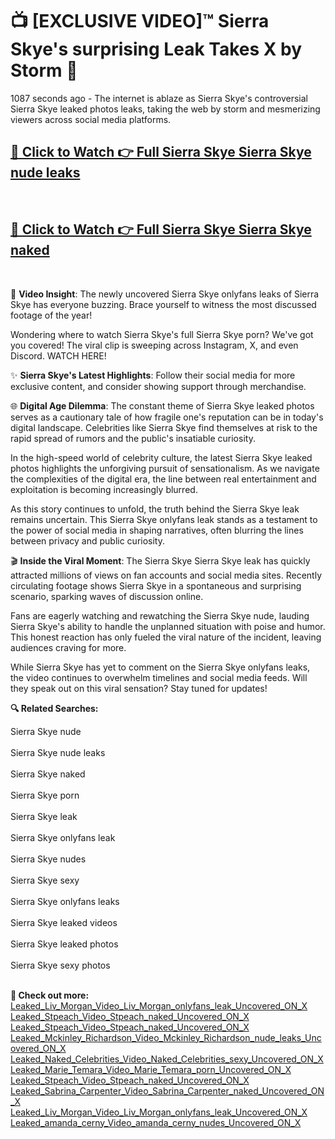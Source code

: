 # 📺 [EXCLUSIVE VIDEO]™ Sierra Skye's surprising Leak Takes X by Storm 🚀

1087 seconds ago - The internet is ablaze as Sierra Skye's controversial Sierra Skye leaked photos leaks, taking the web by storm and mesmerizing viewers across social media platforms.

<h2><a href="https://github-6l9.pages.dev/link1">🔗 Click to Watch 👉 Full Sierra Skye Sierra Skye nude leaks</a></h2><br>
<h2><a href="https://github-6l9.pages.dev/link2">🔗 Click to Watch 👉 Full Sierra Skye Sierra Skye naked</a></h2><br>

🎥 **Video Insight**: The newly uncovered Sierra Skye onlyfans leaks of Sierra Skye has everyone buzzing. Brace yourself to witness the most discussed footage of the year!

Wondering where to watch Sierra Skye's full Sierra Skye porn? We've got you covered! The viral clip is sweeping across Instagram, X, and even Discord. WATCH HERE!

✨ **Sierra Skye's Latest Highlights**: Follow their social media for more exclusive content, and consider showing support through merchandise.

🌐 **Digital Age Dilemma**: The constant theme of Sierra Skye leaked photos serves as a cautionary tale of how fragile one's reputation can be in today's digital landscape. Celebrities like Sierra Skye find themselves at risk to the rapid spread of rumors and the public's insatiable curiosity.

In the high-speed world of celebrity culture, the latest Sierra Skye leaked photos highlights the unforgiving pursuit of sensationalism. As we navigate the complexities of the digital era, the line between real entertainment and exploitation is becoming increasingly blurred.

As this story continues to unfold, the truth behind the Sierra Skye leak remains uncertain. This Sierra Skye onlyfans leak stands as a testament to the power of social media in shaping narratives, often blurring the lines between privacy and public curiosity.

🎬 **Inside the Viral Moment**: The Sierra Skye Sierra Skye leak has quickly attracted millions of views on fan accounts and social media sites. Recently circulating footage shows Sierra Skye in a spontaneous and surprising scenario, sparking waves of discussion online.

Fans are eagerly watching and rewatching the Sierra Skye nude, lauding Sierra Skye's ability to handle the unplanned situation with poise and humor. This honest reaction has only fueled the viral nature of the incident, leaving audiences craving for more.

While Sierra Skye has yet to comment on the Sierra Skye onlyfans leaks, the video continues to overwhelm timelines and social media feeds. Will they speak out on this viral sensation? Stay tuned for updates!

<strong>🔍 Related Searches:</strong>

Sierra Skye nude
<br><br>
Sierra Skye nude leaks
<br><br>
Sierra Skye naked
<br><br>
Sierra Skye porn
<br><br>
Sierra Skye leak
<br><br>
Sierra Skye onlyfans leak
<br><br>
Sierra Skye nudes
<br><br>
Sierra Skye sexy
<br><br>
Sierra Skye onlyfans leaks
<br><br>
Sierra Skye leaked videos
<br><br>
Sierra Skye leaked photos
<br><br>
Sierra Skye sexy photos
<br><br>



<strong>🔗 Check out more:</strong><br>
<a href="./Leaked_Liv_Morgan_Video_Liv_Morgan_onlyfans_leak_Uncovered_ON_X.md">Leaked_Liv_Morgan_Video_Liv_Morgan_onlyfans_leak_Uncovered_ON_X</a><br>
<a href="./Leaked_Stpeach_Video_Stpeach_naked_Uncovered_ON_X.md">Leaked_Stpeach_Video_Stpeach_naked_Uncovered_ON_X</a><br>
<a href="./Leaked_Stpeach_Video_Stpeach_naked_Uncovered_ON_X.md">Leaked_Stpeach_Video_Stpeach_naked_Uncovered_ON_X</a><br>
<a href="./Leaked_Mckinley_Richardson_Video_Mckinley_Richardson_nude_leaks_Uncovered_ON_X.md">Leaked_Mckinley_Richardson_Video_Mckinley_Richardson_nude_leaks_Uncovered_ON_X</a><br>
<a href="./Leaked_Naked_Celebrities_Video_Naked_Celebrities_sexy_Uncovered_ON_X.md">Leaked_Naked_Celebrities_Video_Naked_Celebrities_sexy_Uncovered_ON_X</a><br>
<a href="./Leaked_Marie_Temara_Video_Marie_Temara_porn_Uncovered_ON_X.md">Leaked_Marie_Temara_Video_Marie_Temara_porn_Uncovered_ON_X</a><br>
<a href="./Leaked_Stpeach_Video_Stpeach_naked_Uncovered_ON_X.md">Leaked_Stpeach_Video_Stpeach_naked_Uncovered_ON_X</a><br>
<a href="./Leaked_Sabrina_Carpenter_Video_Sabrina_Carpenter_naked_Uncovered_ON_X.md">Leaked_Sabrina_Carpenter_Video_Sabrina_Carpenter_naked_Uncovered_ON_X</a><br>
<a href="./Leaked_Liv_Morgan_Video_Liv_Morgan_onlyfans_leak_Uncovered_ON_X.md">Leaked_Liv_Morgan_Video_Liv_Morgan_onlyfans_leak_Uncovered_ON_X</a><br>
<a href="./Leaked_amanda_cerny_Video_amanda_cerny_nudes_Uncovered_ON_X.md">Leaked_amanda_cerny_Video_amanda_cerny_nudes_Uncovered_ON_X</a><br>
